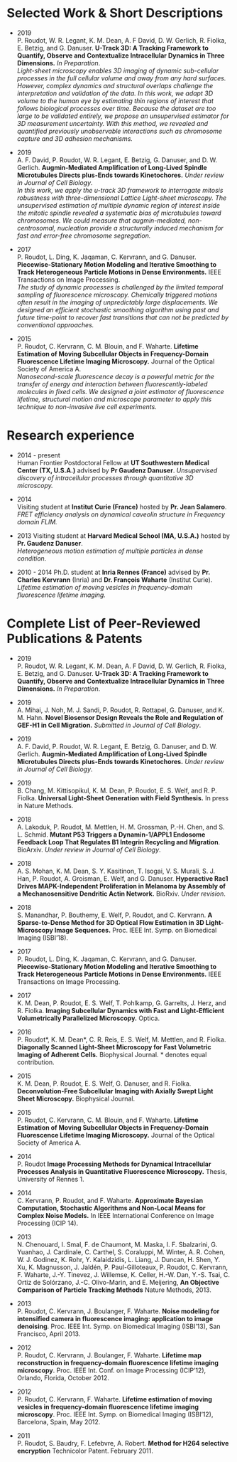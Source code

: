 # Selected Work & Short Descriptions

  - 2019  
    P. Roudot, W. R. Legant, K. M. Dean, A. F David, D. W. Gerlich, R.
    Fiolka, E. Betzig, and G. Danuser. **U-Track 3D: A Tracking
    Framework to Quantify, Observe and Contextualize Intracellular
    Dynamics in Three Dimensions.** *In Preparation*.  
    *Light-sheet microscopy enables 3D imaging of dynamic sub-cellular
    processes in the full cellular volume and away from any hard
    surfaces. However, complex dynamics and structural overlaps
    challenge the interpretation and validation of the data. In this
    work, we adapt 3D volume to the human eye by estimating thin regions
    of interest that follows biological processes over time. Because the
    dataset are too large to be validated entirely, we propose an
    unsupervised estimator for 3D measurement uncertainty. With this
    method, we revealed and quantified previously unobservable
    interactions such as chromosome capture and 3D adhesion mechanisms.*

  - 2019  
    A. F. David, P. Roudot, W. R. Legant, E. Betzig, G. Danuser, and D.
    W. Gerlich. **Augmin-Mediated Amplification of Long-Lived Spindle
    Microtubules Directs plus-Ends towards Kinetochores.** *Under review
    in Journal of Cell Biology*.  
    *In this work, we apply the u-track 3D framework to interrogate
    mitosis robustness with three-dimensional Lattice Light-sheet
    microscopy. The unsupervised estimation of multiple dynamic region
    of interest inside the mitotic spindle revealed a systematic bias of
    microtubules toward chromosomes. We could measure that
    augmin-mediated, non-centrosomal, nucleation provide a structurally
    induced mechanism for fast and error-free chromosome segregation.*

  - 2017  
    P. Roudot, L. Ding, K. Jaqaman, C. Kervrann, and G. Danuser.
    **Piecewise-Stationary Motion Modeling and Iterative Smoothing to
    Track Heterogeneous Particle Motions in Dense Environments.** IEEE
    Transactions on Image Processing.  
    *The study of dynamic processes is challenged by the limited
    temporal sampling of fluorescence microscopy. Chemically triggered
    motions often result in the imaging of unpredictably large
    displacements. We designed an efficient stochastic smoothing
    algorithm using past and future time-point to recover fast
    transitions that can not be predicted by conventional approaches.*

  - 2015  
    P. Roudot, C. Kervrann, C. M. Blouin, and F. Waharte. **Lifetime
    Estimation of Moving Subcellular Objects in Frequency-Domain
    Fluorescence Lifetime Imaging Microscopy.** Journal of the Optical
    Society of America A.  
    *Nanosecond-scale fluorescence decay is a powerful metric for the
    transfer of energy and interaction between fluorescently-labeled
    molecules in fixed cells. We designed a joint estimator of
    fluorescence lifetime, structural motion and microscope parameter to
    apply this technique to non-invasive live cell experiments.*

# Research experience

  - 2014 - present  
    Human Frontier Postdoctoral Fellow at **UT Southwestern Medical Center (TX, U.S.A.)** advised by **Pr Gaudenz Danuser**.
    *Unsupervised discovery of intracellular processes through quantitative 3D microscopy.*

  - 2014  
    Visiting student at **Institut Curie (France)**  hosted by **Pr. Jean Salamero**.  
    *FRET efficiency analysis on dynamical caveolin structure in Frequency domain FLIM.*

  - 2013  Visiting student at **Harvard Medical School (MA, U.S.A.)** hosted by **Pr. Gaudenz Danuser**.  
    *Heterogeneous motion estimation of multiple particles in dense condition.*

  - 2010 - 2014   Ph.D. student at **Inria Rennes (France)** advised by **Pr. Charles Kervrann** (Inria) and **Dr. François Waharte** (Institut Curie).
    *Lifetime estimation of moving vesicles in frequency-domain
    fluorescence lifetime imaging.*
    
# Complete List of Peer-Reviewed Publications & Patents

  - 2019  
    P. Roudot, W. R. Legant, K. M. Dean, A. F David, D. W. Gerlich, R.
    Fiolka, E. Betzig, and G. Danuser. **U-Track 3D: A Tracking
    Framework to Quantify, Observe and Contextualize Intracellular
    Dynamics in Three Dimensions.** *In Preparation*.

  - 2019  
    A. Mihai, J. Noh, M. J. Sandi, P. Roudot, R. Rottapel, G. Danuser,
    and K. M. Hahn. **Novel Biosensor Design Reveals the Role and
    Regulation of GEF-H1 in Cell Migration.** *Submitted in Journal of
    Cell Biology*.

  - 2019  
    A. F. David, P. Roudot, W. R. Legant, E. Betzig, G. Danuser, and D.
    W. Gerlich. **Augmin-Mediated Amplification of Long-Lived Spindle
    Microtubules Directs plus-Ends towards Kinetochores.** *Under review
    in Journal of Cell Biology*.

  - 2019  
    B. Chang, M. Kittisopikul, K. M. Dean, P. Roudot, E. S. Welf, and R.
    P. Fiolka. **Universal Light-Sheet Generation with Field
    Synthesis.** In press in Nature Methods.

  - 2018  
    A. Lakoduk, P. Roudot, M. Mettlen, H. M. Grossman, P.-H. Chen, and
    S. L. Schmid. **Mutant P53 Triggers a Dynamin-1/APPL1 Endosome
    Feedback Loop That Regulates B1 Integrin Recycling and Migration**.
    BioArxiv. *Under review in Journal of Cell Biology*.

  - 2018  
    A. S. Mohan, K. M. Dean, S. Y. Kasitinon, T. Isogai, V. S. Murali,
    S. J. Han, P. Roudot, A. Groisman, E. Welf, and G. Danuser.
    **Hyperactive Rac1 Drives MAPK-Independent Proliferation in Melanoma
    by Assembly of a Mechanosensitive Dendritic Actin Network.**
    BioRxiv. *Under revision*.

  - 2018  
    S. Manandhar, P. Bouthemy, E. Welf, P. Roudot, and C. Kervrann. **A
    Sparse-to-Dense Method for 3D Optical Flow Estimation in 3D
    Light-Microscopy Image Sequences.** Proc. IEEE Int. Symp. on
    Biomedical Imaging (ISBI’18).

  - 2017  
    P. Roudot, L. Ding, K. Jaqaman, C. Kervrann, and G. Danuser.
    **Piecewise-Stationary Motion Modeling and Iterative Smoothing to
    Track Heterogeneous Particle Motions in Dense Environments.** IEEE
    Transactions on Image Processing.

  - 2017  
    K. M. Dean, P. Roudot, E. S. Welf, T. Pohlkamp, G. Garrelts, J.
    Herz, and R. Fiolka. **Imaging Subcellular Dynamics with Fast and
    Light-Efficient Volumetrically Parallelized Microscopy.** Optica.

  - 2016  
    P. Roudot\*, K. M. Dean\*, C. R. Reis, E. S. Welf, M. Mettlen, and
    R. Fiolka. **Diagonally Scanned Light-Sheet Microscopy for Fast
    Volumetric Imaging of Adherent Cells.** Biophysical Journal. \*
    denotes equal contribution.

  - 2015  
    K. M. Dean, P. Roudot, E. S. Welf, G. Danuser, and R. Fiolka.
    **Deconvolution-Free Subcellular Imaging with Axially Swept Light
    Sheet Microscopy.** Biophysical Journal.

  - 2015  
    P. Roudot, C. Kervrann, C. M. Blouin, and F. Waharte. **Lifetime
    Estimation of Moving Subcellular Objects in Frequency-Domain
    Fluorescence Lifetime Imaging Microscopy.** Journal of the Optical
    Society of America A.
    
  - 2014  
    P. Roudot **Image Processing Methods for Dynamical Intracellular
    Processes Analysis in Quantitative Fluorescence Microscopy.**
    Thesis, University of Rennes 1.

  - 2014  
    C. Kervrann, P. Roudot, and F. Waharte. **Approximate Bayesian
    Computation, Stochastic Algorithms and Non-Local Means for Complex
    Noise Models.** In IEEE International Conference on Image Processing
    (ICIP 14).

  - 2013  
    N. Chenouard, I. Smal, F. de Chaumont, M. Maska, I. F. Sbalzarini,
    G. Yuanhao, J. Cardinale, C. Carthel, S. Coraluppi, M. Winter, A. R.
    Cohen, W. J. Godinez, K. Rohr, Y. Kalaidzidis, L. Liang, J. Duncan,
    H. Shen, Y. Xu, K. Magnusson, J. Jaldén, P. Paul-Gilloteaux, P.
    Roudot, C. Kervrann, F. Waharte, J.-Y. Tinevez, J. Willemse, K.
    Celler, H.-W. Dan, Y.-S. Tsai, C. Ortiz de Solórzano, J.-C.
    Olivo-Marin, and E. Meijering, **An Objective Comparison of Particle
    Tracking Methods** Nature Methods, 2013.

  - 2013  
    P. Roudot, C. Kervrann, J. Boulanger, F. Waharte. **Noise modeling
    for intensified camera in fluorescence imaging: application to image
    denoising**. Proc. IEEE Int. Symp. on Biomedical Imaging (ISBI’13),
    San Francisco, April 2013.

  - 2012  
    P. Roudot, C. Kervrann, J. Boulanger, F. Waharte. **Lifetime map
    reconstruction in frequency-domain fluorescence lifetime imaging
    microscopy**. Proc. IEEE Int. Conf. on Image Processing (ICIP’12),
    Orlando, Florida, October 2012.

  - 2012  
    P. Roudot, C. Kervrann, F. Waharte. **Lifetime estimation of moving
    vesicles in frequency-domain fluorescence lifetime imaging
    microscopy**. Proc. IEEE Int. Symp. on Biomedical Imaging (ISBI’12),
    Barcelona, Spain, May 2012.

  - 2011  
    P. Roudot, S. Baudry, F. Lefebvre, A. Robert. **Method for H264
    selective encryption** Technicolor Patent. February 2011.

